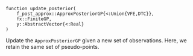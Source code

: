 ```
function update_posterior(
    f_post_approx::ApproxPosteriorGP{<:Union{VFE,DTC}},
    fx::FiniteGP,
    y::AbstractVector{<:Real}
)
```

Update the `ApproxPosteriorGP` given a new set of observations. Here, we retain the same  set of pseudo-points.
